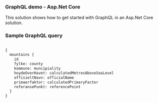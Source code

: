 ### GraphQL demo - Asp.Net Core 


This solution shows how to get started with GraphQL in an Asp.Net Core solution. 


### Sample GraphQL query 


```graphql

{
  mountains {
    id
    fylke: county
    kommune: muncipiality
    hoydeOverHavet: calculatedMetresAboveSeaLevel
    offisieltNavn: officialName
    primaerfaktor: calculatedPrimaryFactor
    referansePunkt: referencePoint
  }
}


```
